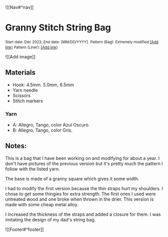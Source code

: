 ![[Nav#^nav]]

# Granny Stitch String Bag
<small>Start date: Dec 2023; End date: [MM/DD/YYYY].</small>
<small>Pattern (Bag): Extremely modified <a href="">[Add link]</a></small>
<small>Pattern (Liner): <a href="">[Add link]</a></small>

![[Add image]]
    
## Materials
- Hook: 4.5mm. 5.0mm, 6.5mm
- Yarn needle
- Scissors
- Stitch markers

### Yarn
- A: Allegro, Tango, color Azul Oscuro.
- B: Allegro, Tango, color Gris.

## Notes:
This is a bag that I have been working on and modifying for about a year. I don't have pictures of the previous version but it's pretty much the pattern I follow with the listed yarn.

The base is made of a granny square which gives it some width.

I had to modify the first version because the thin straps hurt my shoulders. I chose to get some thingies for extra strength. The first ones I used were untreated wood and one broke when thrown in the drier. This version is made with some cheap metal alloy.

I increased the thickness of the straps and added a closure for them. I was imitating the design of my dad's string bag.

![[Footer#^footer]]
